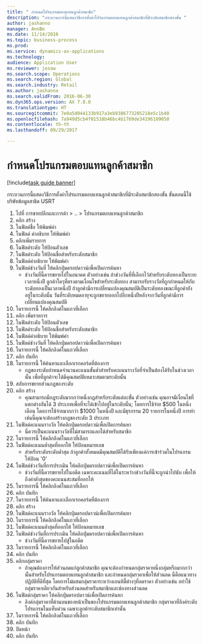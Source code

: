 ```yaml
--- 
title: " กำหนดโปรแกรมตอบแทนลูกค้าสมาชิก"
description: "กระบวนการนี้แสดงวิธีการตั้งค่าโปรแกรมตอบแทนลูกค้าสมาชิกที่มีระดับสมาชิกสองขั้น "
author: jashanno
manager: AnnBe
ms.date: 11/14/2016
ms.topic: business-process
ms.prod: 
ms.service: dynamics-ax-applications
ms.technology: 
audience: Application User
ms.reviewer: josaw
ms.search.scope: Operations
ms.search.region: Global
ms.search.industry: Retail
ms.author: jashanno
ms.search.validFrom: 2016-06-30
ms.dyn365.ops.version: AX 7.0.0
ms.translationtype: HT
ms.sourcegitcommit: 7e0a5d044133b917a3eb9386773205218e5c1b40
ms.openlocfilehash: 7a949d5cb4f01518b46bc4b1769de34196109050
ms.contentlocale: th-th
ms.lasthandoff: 09/29/2017

---
```

# <a name="define-loyalty-programs"></a> กำหนดโปรแกรมตอบแทนลูกค้าสมาชิก

[!include[task guide banner](../includes/task-guide-banner.md)]

กระบวนการนี้แสดงวิธีการตั้งค่าโปรแกรมตอบแทนลูกค้าสมาชิกที่มีระดับสมาชิกสองขั้น  ขั้นตอนนี้ใช้บริษัทข้อมูลสาธิต USRT

1. ไปที่ การขายปลีกและการค้า > .. > โปรแกรมตอบแทนลูกค้าสมาชิก
2. คลิก สร้าง
3. ในฟิลด์ชื่อ ให้พิมพ์ค่า 
4. ในฟิลด์ คำอธิบาย ให้พิมพ์ค่า
5. คลิกเพิ่มรายการ
6. ในฟิลด์ระดับ ให้ป้อนตัวเลข
7. ในฟิลด์ระดับ ให้ป้อนชื่อสำหรับระดับสมาชิก
8. ในฟิลด์คำอธิบาย ให้พิมพ์ค่า
9. ในฟิลด์ช่วงวันที่ ให้คลิกปุ่มดรอปดาวน์เพื่อเปิดการค้นหา
    * ช่วงวันที่นี้ควรขยายไปในอนาคต ตัวอย่างเช่น ถ้าช่วงวันที่ที่เลือกไว้สำหรับระดับทองเป็นระยะเวลาหนึ่งปี ลูกค้าใดๆที่ตรงตามเงื่อนไขสำหรับระดับทอง สามารถรับรางวัลที่ถูกกำหนดให้กับระดับทองเป็นเวลาหนึ่งปี ถ้าลูกค้ามีการเปลี่ยนแปลงคุณสมบัติเป็นระดับทองขณะที่ลูกค้ายังอยู่ในระดับนั้น วันที่ระดับหมดอายุจะถูกขยายออกไปอีกหนึ่งปีหลังจากวันที่ลูกค้ามีการเปลี่ยนแปลงคุณสมบัติ  
10. ในรายการนี้ ให้คลิกลิงค์ในแถวที่เลือก
11. คลิก เพิ่มรายการ
12. ในฟิลด์ระดับ ให้ป้อนตัวเลข
13. ในฟิลด์ระดับ ให้ป้อนชื่อสำหรับระดับสมาชิก
14. ในฟิลด์คำอธิบาย ให้พิมพ์ค่า
15. ในฟิลด์ช่วงวันที่ ให้คลิกปุ่มดรอปดาวน์เพื่อเปิดการค้นหา
16. ในรายการนี้ ให้คลิกลิงค์ในแถวที่เลือก
17. คลิก บันทึก
18. ในรายการนี้ ให้ค้นหาและเลือกเรกคอร์ดที่ต้องการ
    * กฎของระดับกำหนดจำนวนคะแนนขั้นต่ำสำหรับคะแนนรางวัลที่จำเป็นต้องได้รับในช่วงเวลานั้น เพื่อที่ลูกค้าจะได้มีคุณสมบัติเหมาะสมตามระดับนั้น  
19. สลับการขยายส่วนกฎของระดับ
20. คลิก สร้าง
    * คุณสามารถมีกฎระดับมากกว่าหนึ่งกฎสำหรับระดับแต่ละขั้น  ตัวอย่างเช่น คุณอาจมีเงื่อนไขที่แตกต่างกันได้ 3 ประเภทเพื่อที่จะได้เข้าไปอยู่ในระดับนั้น; โดยการใช้จ่าย $500 ในหนึ่งเดือน โดยการใช้จ่ายมากกว่า $1000 ในหนึ่งปี และมีธุรกรรม 20 รายการในหนึ่งปี  การทำเช่นนี้คุณจะต้องสร้างกฎของระดับ 3 ประเภท  
21. ในฟิลด์คะแนนรางวัล ให้คลิกปุ่มดรอปดาวน์เพื่อเปิดการค้นหา
    * นี่ควรเป็นคะแนนรางวัลที่ไม่สามารถแลกได้สำหรับสมาชิก  
22. ในรายการนี้ ให้คลิกลิงค์ในแถวที่เลือก
23. ในฟิลด์คะแนนต่ำสุดที่ออกให้ ให้ป้อนหมายเลข
    * สำหรับระดับระดับต่ำสุด ถ้าลูกค้าทั้งหมดมีคุณสมบัติได้รับเพียงแค่การเข้าร่วมในโปรแกรม ให้ป้อน '0'  
24. ในฟิลด์ช่วงวันที่การประเมิน ให้คลิกปุ่มดรอปดาวน์เพื่อเปิดการค้นหา
    * ช่วงวันที่นี้ควรขยายไปในอดีต เฉพาะคะแนนที่ได้ในระหว่างช่วงวันที่นี้จะถูกนำไปนับ เพื่อให้ถึงค่าต่ำสุดของคะแนนสะสมที่ออกให้  
25. ในรายการนี้ ให้คลิกลิงค์ในแถวที่เลือก
26. คลิก บันทึก
27. ในรายการนี้ ให้ค้นหาและเลือกเรกคอร์ดที่ต้องการ
28. คลิก สร้าง
29. ในฟิลด์คะแนนรางวัล ให้คลิกปุ่มดรอปดาวน์เพื่อเปิดการค้นหา
30. ในรายการนี้ ให้คลิกลิงค์ในแถวที่เลือก
31. ในฟิลด์คะแนนต่ำสุดที่ออกให้ ให้ป้อนหมายเลข
32. ในฟิลด์ช่วงวันที่การประเมิน ให้คลิกปุ่มดรอปดาวน์เพื่อเปิดการค้นหา
    * ช่วงวันที่นี้ควรขยายไปสู่ในอดีต   
33. ในรายการนี้ ให้คลิกลิงค์ในแถวที่เลือก
34. คลิก บันทึก
35. คลิกกลุ่มราคา
    * ถ้าคุณต้องการให้ส่วนลดแก่ลูกค้าสมาชิก คุณจะต้องกำหนดกลุ่มราคาหนึ่งกลุ่มหรือมากกว่านั้นสำหรับโปรแกรมตอบแทนลูกค้าสมาชิก และกำหนดกลุ่มราคาเพื่อให้ส่วนลด นี่คือแนวทางปฏิบัติที่ดีที่สุด โดยการไม่ผสมกลุ่มราคาระหว่างเอนทิตี้ต่างๆที่ลดราคา  ตัวอย่างเช่น อย่าใช้กลุ่มราคาเดียวกันสำหรับส่วนลดสำหรับสมาชิกและช่องทางส่วนลด  
36. ในฟิลด์กลุ่มราคา ให้คลิกปุ่มดรอปดาวน์เพื่อเปิดการค้นหา
    * ลิงค์กลุ่มราคาที่ด้านบนของหน้าเป็นของโปรแกรมตอบแทนลูกค้าสมาชิก กลุ่มราคาที่ลิงค์ระดับโปรแกรมในแท็บด่วน เฉพาะลูกค้าระดับสมาชิกเท่านั้น  
37. ในรายการนี้ ให้คลิกลิงค์ในแถวที่เลือก
38. คลิก บันทึก
39. ปิดหน้า
40. คลิก บันทึก


